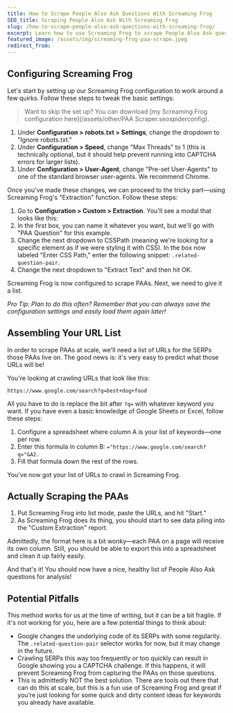 ```yaml
---
title: How to Scrape People Also Ask Questions With Screaming Frog
SEO_title: Scraping People Also Ask With Screaming Frog
slug: /how-to-scrape-people-also-ask-questions-with-screaming-frog/
excerpt: Learn how to use Screaming Frog to scrape People Also Ask questions directly from SERPs.
featured_image: /assets/img/screaming-frog-paa-scrape.jpeg
redirect_from: 
---
```


## Configuring Screaming Frog

Let's start by setting up our Screaming Frog configuration to work around a few quirks. Follow these steps to tweak the basic settings:

> Want to skip the set up? You can download [my Screaming Frog configuration here](/assets/other/PAA Scraper.seospiderconfig).

1. Under **Configuration > robots.txt > Settings**, change the dropdown to "Ignore robots.txt."
2. Under **Configuration > Speed**, change "Max Threads" to 1 (this is technically optional, but it should help prevent running into CAPTCHA errors for larger lists).
3. Under **Configuration > User-Agent**, change "Pre-set User-Agents" to one of the standard browser user-agents. We recommend Chrome.

Once you've made these changes, we can proceed to the tricky part—using Screaming Frog's "Extraction" function. Follow these steps:

1. Go to **Configuration > Custom > Extraction**. You'll see a modal that looks like this:
2. In the first box, you can name it whatever you want, but we'll go with "PAA Question" for this example.
3. Change the next dropdown to CSSPath (meaning we're looking for a specific element as if we were styling it with CSS). In the box now labeled "Enter CSS Path," enter the following snippet: `.related-question-pair`.
4. Change the next dropdown to "Extract Text" and then hit OK.

Screaming Frog is now configured to scrape PAAs. Next, we need to give it a list.

*Pro Tip: Plan to do this often? Remember that you can always save the configuration settings and easily load them again later!*

## Assembling Your URL List

In order to scrape PAAs at scale, we'll need a list of URLs for the SERPs those PAAs live on. The good news is: it's very easy to predict what those URLs will be!

You're looking at crawling URLs that look like this:

`https://www.google.com/search?q=best+dog+food`


All you have to do is replace the bit after `?q=` with whatever keyword you want. If you have even a basic knowledge of Google Sheets or Excel, follow these steps:

1. Configure a spreadsheet where column A is your list of keywords—one per row.
2. Enter this formula in column B: `="https://www.google.com/search?q="&A2`.
3. Fill that formula down the rest of the rows.

You've now got your list of URLs to crawl in Screaming Frog.

## Actually Scraping the PAAs

1. Put Screaming Frog into list mode, paste the URLs, and hit "Start."
2. As Screaming Frog does its thing, you should start to see data piling into the "Custom Extraction" report.

Admittedly, the format here is a bit wonky—each PAA on a page will receive its own column. Still, you should be able to export this into a spreadsheet and clean it up fairly easily.

And that's it! You should now have a nice, healthy list of People Also Ask questions for analysis!

## Potential Pitfalls

This method works for us at the time of writing, but it can be a bit fragile. If it's not working for you, here are a few potential things to think about:

- Google changes the underlying code of its SERPs with some regularity. The `.related-question-pair` selector works for now, but it may change in the future.
- Crawling SERPs this way too frequently or too quickly can result in Google showing you a CAPTCHA challenge. If this happens, it will prevent Screaming Frog from capturing the PAAs on those questions.
- This is admittedly NOT the best solution. There are tools out there that can do this at scale, but this is a fun use of Screaming Frog and great if you’re just looking for some quick and dirty content ideas for keywords you already have available.